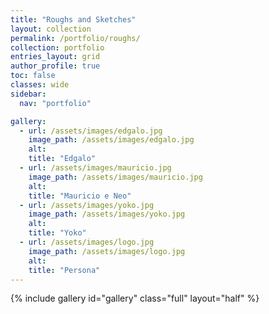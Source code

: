 ```yaml
---
title: "Roughs and Sketches"
layout: collection
permalink: /portfolio/roughs/
collection: portfolio
entries_layout: grid
author_profile: true
toc: false
classes: wide
sidebar:
  nav: "portfolio"

gallery:
  - url: /assets/images/edgalo.jpg
    image_path: /assets/images/edgalo.jpg
    alt: 
    title: "Edgalo"
  - url: /assets/images/mauricio.jpg
    image_path: /assets/images/mauricio.jpg
    alt: 
    title: "Mauricio e Neo"
  - url: /assets/images/yoko.jpg
    image_path: /assets/images/yoko.jpg
    alt: 
    title: "Yoko"
  - url: /assets/images/logo.jpg
    image_path: /assets/images/logo.jpg
    alt: 
    title: "Persona"
---
```


{% include gallery id="gallery" class="full" layout="half" %}
